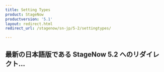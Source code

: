 ```yaml
---
title: Setting Types
product: StageNow
productversion: '5.1'
layout: redirect.html
redirect_url: /stagenow/sn-jp/5-2/settingtypes/

---
```


## 最新の日本語版である StageNow 5.2 へのリダイレクト...

